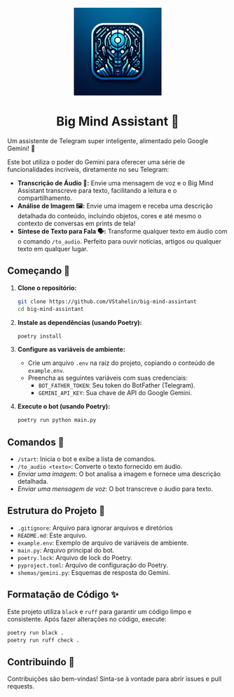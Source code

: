 <p align="center">
  <img src="assets/logo.jpeg" alt="Big Mind Assistant Logo" width="200"> <br>
  <h1 align="center"><b>Big Mind Assistant 🤖</b></h1>
</p>

Um assistente de Telegram super inteligente, alimentado pelo Google Gemini! 🚀

Este bot utiliza o poder do Gemini para oferecer uma série de funcionalidades incríveis, diretamente no seu Telegram:

* **Transcrição de Áudio 🎤:** Envie uma mensagem de voz e o Big Mind Assistant transcreve para texto, facilitando a leitura e o compartilhamento.
* **Análise de Imagem 🖼️:** Envie uma imagem e receba uma descrição detalhada do conteúdo, incluindo objetos, cores e até mesmo o contexto de conversas em prints de tela!
* **Síntese de Texto para Fala 🗣️:** Transforme qualquer texto em áudio com o comando `/to_audio`. Perfeito para ouvir notícias, artigos ou qualquer texto em qualquer lugar.


## Começando 🚀

1. **Clone o repositório:**

   ```bash
   git clone https://github.com/VStahelin/big-mind-assintant
   cd big-mind-assintant
   ```

2. **Instale as dependências (usando Poetry):**

   ```bash
   poetry install
   ```

3. **Configure as variáveis de ambiente:**

   * Crie um arquivo `.env` na raiz do projeto, copiando o conteúdo de `example.env`.
   * Preencha as seguintes variáveis com suas credenciais:
      * `BOT_FATHER_TOKEN`:  Seu token do BotFather (Telegram).
      * `GEMINI_API_KEY`: Sua chave de API do Google Gemini.

4. **Execute o bot (usando Poetry):**

   ```bash
   poetry run python main.py
   ```

## Comandos 🤖

* `/start`: Inicia o bot e exibe a lista de comandos.
* `/to_audio <texto>`: Converte o texto fornecido em áudio.
* *Enviar uma imagem*: O bot analisa a imagem e fornece uma descrição detalhada.
* *Enviar uma mensagem de voz*: O bot transcreve o áudio para texto.


## Estrutura do Projeto 📂

* `.gitignore`: Arquivo para ignorar arquivos e diretórios
* `README.md`: Este arquivo.
* `example.env`: Exemplo de arquivo de variáveis de ambiente.
* `main.py`: Arquivo principal do bot.
* `poetry.lock`: Arquivo de lock do Poetry.
* `pyproject.toml`: Arquivo de configuração do Poetry.
* `shemas/gemini.py`: Esquemas de resposta do Gemini.


## Formatação de Código ✨

Este projeto utiliza `black` e `ruff` para garantir um código limpo e consistente.  Após fazer alterações no código, execute:

```bash
poetry run black .
poetry run ruff check .
```


## Contribuindo 🤝

Contribuições são bem-vindas! Sinta-se à vontade para abrir issues e pull requests.
